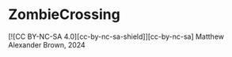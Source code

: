 # ZombieCrossing

[![CC BY-NC-SA 4.0][cc-by-nc-sa-shield]][cc-by-nc-sa] Matthew Alexander Brown, 2024

